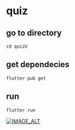 # quiz

## go to directory

``` cd quizU ```

## get dependecies

``` flutter pub get ```

## run

``` flutter run ```

[![IMAGE_ALT](./quiz_u.png)](https://www.youtube.com/watch?v=H48FY8IZUD0)

